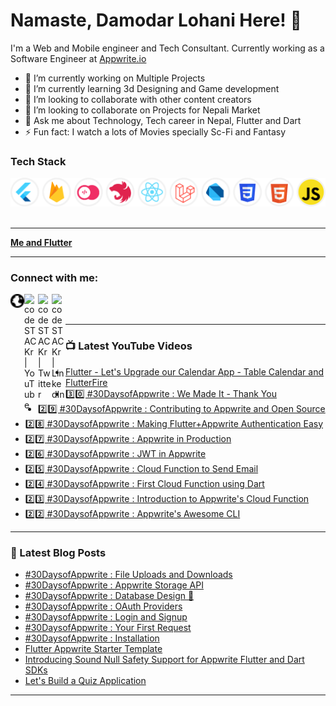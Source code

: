 # Namaste, Damodar Lohani Here! 👋

I'm a Web and Mobile engineer and Tech Consultant. Currently working as a Software Engineer at [Appwrite.io](https://appwrite.io)

- 🔭 I’m currently working on Multiple Projects
- 🌱 I’m currently learning 3d Designing and Game development
- 👯 I’m looking to collaborate with other content creators
- 👯 I’m looking to collaborate on Projects for Nepali Market
- 💬 Ask me about Technology, Tech career in Nepal, Flutter and Dart
- ⚡ Fun fact: I watch a lots of Movies specially Sc-Fi and Fantasy

### Tech Stack
<img src="assets/tech.svg" title="Flutter, Firebase, Appwrite, NestJs, ReactJS, Laravel, Dart, HTML, CSS, JS" alt="Flutter, Firebase, Appwrite, NestJs, ReactJS, Laravel, Dart, HTML, CSS, JS" /> <br /><br />
___

**[Me and Flutter](https://github.com/lohanidamodar/lohanidamodar/blob/master/FLUTTER.md)**
___

### Connect with me:

[<img align="left" alt="codeSTACKr.com" width="22px" src="https://raw.githubusercontent.com/iconic/open-iconic/master/svg/globe.svg" />][website]
[<img align="left" alt="codeSTACKr | YouTube" width="22px" src="https://cdn.jsdelivr.net/npm/simple-icons@v3/icons/youtube.svg" />][youtube]
[<img align="left" alt="codeSTACKr | Twitter" width="22px" src="https://cdn.jsdelivr.net/npm/simple-icons@v3/icons/twitter.svg" />][twitter]
[<img align="left" alt="codeSTACKr | LinkedIn" width="22px" src="https://cdn.jsdelivr.net/npm/simple-icons@v3/icons/linkedin.svg" />][linkedin]

<br />
<br />

---

### 📺 Latest YouTube Videos
<!-- YOUTUBE:START -->
- [Flutter - Let's Upgrade our Calendar App - Table Calendar and FlutterFire](https://www.youtube.com/watch?v=Tnjex6C94qc)
- [3️⃣0️⃣ #30DaysofAppwrite : We Made It - Thank You](https://www.youtube.com/watch?v=cAl7KJwAM98)
- [2️⃣9️⃣ #30DaysofAppwrite : Contributing to Appwrite and Open Source](https://www.youtube.com/watch?v=3yC34nxqzRo)
- [2️⃣8️⃣ #30DaysofAppwrite : Making Flutter+Appwrite Authentication Easy](https://www.youtube.com/watch?v=bqh8qjNCHno)
- [2️⃣7️⃣ #30DaysofAppwrite : Appwrite in Production](https://www.youtube.com/watch?v=guu0GR_4F5w)
- [2️⃣6️⃣ #30DaysofAppwrite : JWT in Appwrite](https://www.youtube.com/watch?v=8T4FNFfKbR0)
- [2️⃣5️⃣ #30DaysofAppwrite : Cloud Function to Send Email](https://www.youtube.com/watch?v=Tn2bgNh8vTc)
- [2️⃣4️⃣ #30DaysofAppwrite : First Cloud Function using Dart](https://www.youtube.com/watch?v=Msv9TpE4C3w)
- [2️⃣3️⃣ #30DaysofAppwrite : Introduction to Appwrite's Cloud Function](https://www.youtube.com/watch?v=LUSi7r94Ak8)
- [2️⃣2️⃣ #30DaysofAppwrite : Appwrite's Awesome CLI](https://www.youtube.com/watch?v=fHEjHQccsPQ)
<!-- YOUTUBE:END -->

---

### 📕 Latest Blog Posts
<!-- BLOG-POST-LIST:START -->
- [#30DaysofAppwrite : File Uploads and Downloads](https://dev.to/appwrite/30daysofappwrite-file-uploads-and-downloads-1dld)
- [#30DaysofAppwrite : Appwrite Storage API](https://dev.to/appwrite/30daysofappwrite-appwrite-storage-api-hgm)
- [#30DaysofAppwrite : Database Design 🧐](https://dev.to/appwrite/30daysofappwrite-database-design-140a)
- [#30DaysofAppwrite : OAuth Providers](https://dev.to/appwrite/30daysofappwrite-oauth-providers-3jf6)
- [#30DaysofAppwrite : Login and Signup](https://dev.to/appwrite/30daysofappwrite-login-and-signup-2957)
- [#30DaysofAppwrite : Your First Request](https://dev.to/appwrite/30daysofappwrite-your-first-request-4oco)
- [#30DaysofAppwrite : Installation](https://dev.to/appwrite/installing-appwrite-366o)
- [Flutter Appwrite Starter Template](https://dev.to/lohanidamodar/flutter-appwrite-starter-template-bbe)
- [Introducing Sound Null Safety Support for Appwrite Flutter and Dart SDKs](https://dev.to/appwrite/introducing-sound-null-safety-support-for-appwrite-flutter-and-dart-sdks-2mhc)
- [Let's Build a Quiz Application](https://dev.to/lohanidamodar/let-s-build-a-quiz-application-h1l)
<!-- BLOG-POST-LIST:END -->

---

[website]: https://dlohani.com.np
[twitter]: https://twitter.com/lohanidamodar
[youtube]: https://youtube.com/reactbits
[linkedin]: https://linkedin.com/in/lohanidamodar
